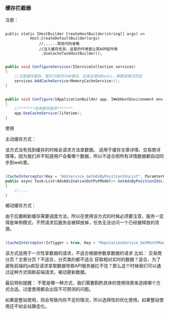 ﻿
### 缓存拦截器

注册：

```cshar

public static IHostBuilder CreateHostBuilder(string[] args) =>
           Host.CreateDefaultBuilder(args)
               //......其他代码省略
               //注入缓存任务，这里的作用是让其AOP起作用
                .UseCacheTaskHostBuilder();

```

```csharp

public void ConfigureServices(IServiceCollection services)
{
    //注册缓存服务，暂时只提供内存缓存，后面会增加Redis，需要视情况而定
    services.AddCacheService<MemoryCacheService>();
}

```

```csharp

public void Configure(IApplicationBuilder app, IWebHostEnvironment env, IHostApplicationLifetime lifetime)
{
    //*******启用缓存服务*******
    app.UseCacheService(lifetime);
}

```

使用

主动缓存方式：

该方式没有找到缓存的时候会请求方法拿数据。
适用于缓存文章详情、交易商详情等。因为我们并不知道用户会看哪个数据，所以不适合把所有详情数据都自动同步到web里。

```csharp

[CacheInterceptor(Key = "AdsService_GetAdsByPositionIdsList", ParamterKey = "{0}", CacheSeconds = CacheTime.Min5)]
public async Task<List<AdsAdsInationOutPutModel>> GetAdsByPositionIdsList(int[] ids, CancellationToken cancellationToken)
{
    //....
}

```

被动缓存方式：

由于后置刷新缓存需要调度方法，所以在使用该方式的时候必须要注意，服务一定得是单例模式，不然请求后服务会被释放掉，任务无法访问一个已经被释放的资源。

```csharp

[CacheInterceptor(IsTigger = true, Key = "ReputationService_GetMonthRank", ParamterKey = "{0}_{1}_{2}_{3}", CacheSeconds = CacheTime.Min2)]

```

该方式适用于一次性拿数据的请求，不适合根据参数拿数据的请求
比如：
交易商分页？文章分页？不适合，分页类的都不适合
获取相对实时的数据？适合，为了避免前端的js疯狂请求拿取数据导致API服务器扛不住？那么这个时候我们可以通过这种方式阻断前端请求。被动更新数据。


最后特别提醒：
不管是哪一种方式，我们需要斟酌具体的使用场景来选择哪个方式合适。过度使用都会出现不可预测的问题。

如果是整站使用，则会导致内存不足的情况，所以选择性的优化使用。如果整站使用还不如全站静态化。